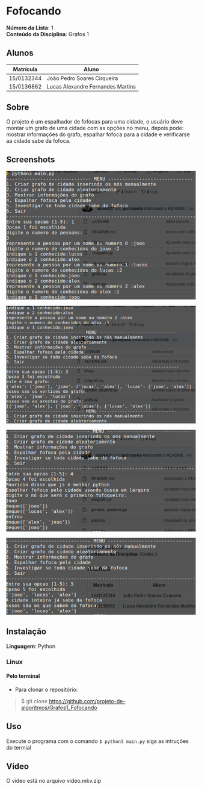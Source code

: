# Fofocando

**Número da Lista**: 1<br>
**Conteúdo da Disciplina**: Grafos 1 <br>

## Alunos
|Matrícula | Aluno |
| -- | -- |
| 15/0132344  |  João Pedro Soares Cirqueira |
| 15/0136862  |  Lucas Alexandre Fernandes Martins |

## Sobre 
O projeto é um espalhador de fofocas para uma cidade, o usuário deve montar um grafo de uma cidade com as opções no menu, depois pode: mostrar informações do grafo,  espalhar fofoca para a cidade e verificarse aa cidade sabe da fofoca.

## Screenshots

![inserindoGrafo](./assets/inserindo_grafo.png)

![informações_grafo](./assets/informações_grafo.png)

![espalharfofoca](./assets/espalhar_fofoca.png)

![investigarcidade](./assets/investigar_cidade.png)

## Instalação 
**Linguagem**: Python

### Linux

#### Pelo terminal
- Para clonar o repositório:
> $ git clone https://github.com/projeto-de-algoritmos/Grafos1_Fofocando

## Uso 
Execute o programa com o comando 
``` $ python3 main.py ```
siga as intruções do termial

## Vídeo

O video está no arquivo video.mkv.zip

